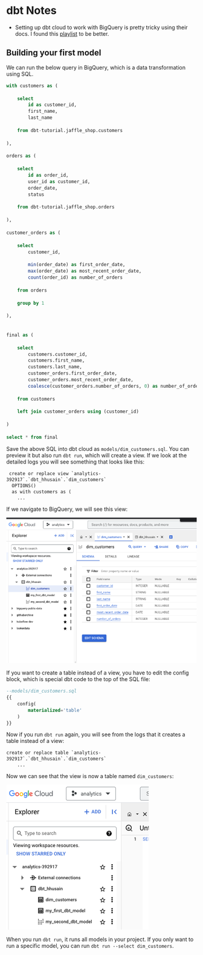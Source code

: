 # dbt Notes

- Setting up dbt cloud to work with BigQuery is pretty tricky using their docs.  I found this [playlist](https://www.youtube.com/playlist?list=PL0QYlrC86xQlp-eOGzGllDxYese4Ki_6A) to be better.

## Building your first model

We can run the below query in BigQuery, which is a data transformation using SQL. 


```sql
with customers as (

    select
        id as customer_id,
        first_name,
        last_name

    from dbt-tutorial.jaffle_shop.customers

),

orders as (

    select
        id as order_id,
        user_id as customer_id,
        order_date,
        status

    from dbt-tutorial.jaffle_shop.orders

),

customer_orders as (

    select
        customer_id,

        min(order_date) as first_order_date,
        max(order_date) as most_recent_order_date,
        count(order_id) as number_of_orders

    from orders

    group by 1

),


final as (

    select
        customers.customer_id,
        customers.first_name,
        customers.last_name,
        customer_orders.first_order_date,
        customer_orders.most_recent_order_date,
        coalesce(customer_orders.number_of_orders, 0) as number_of_orders

    from customers

    left join customer_orders using (customer_id)

)

select * from final
```

Save the above SQL into dbt cloud as `models/dim_customers.sql`. You can preview it but also run `dbt run`, which will create a view.  If we look at the detailed logs you will see something that looks like this:

```
 create or replace view `analytics-392917`.`dbt_hhusain`.`dim_customers`
  OPTIONS()
  as with customers as (
    ...
```

If we navigate to BigQuery, we will see this view:

![](notes_imgs/2023-07-15-11-51-41.png)

If you want to create a table instead of a view, you have to edit the config block, which is special dbt code to the top of the SQL file:


```sql
--models/dim_customers.sql
{{
    config(
        materialized='table'
    )
}}
```

Now if you run `dbt run` again, you will see from the logs that it creates a table instead of a view:

```
create or replace table `analytics-392917`.`dbt_hhusain`.`dim_customers`
    ...
```


Now we can see that the view is now a table named `dim_customers`:

![](notes_imgs/2023-07-15-11-58-56.png)

When you run `dbt run`, it runs all models in your project. If you only want to run a specific model, you can run `dbt run --select dim_customers`.

